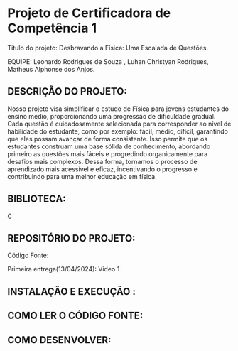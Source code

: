 # Projeto de Certificadora de  Competência 1

Titulo do projeto: Desbravando a Física: Uma Escalada de Questões.

EQUIPE: Leonardo Rodrigues de Souza , Luhan Christyan Rodrigues, Matheus Alphonse dos Anjos. 

DESCRIÇÃO DO PROJETO: 
-
Nosso projeto visa simplificar o estudo de Física para jovens estudantes do ensino médio, proporcionando uma progressão de dificuldade gradual. Cada questão é cuidadosamente selecionada para corresponder ao nível de habilidade do estudante, como por exemplo: fácil, médio, díficil, garantindo que eles possam avançar de forma consistente. Isso permite que os estudantes construam uma base sólida de conhecimento, abordando primeiro as questões mais fáceis e progredindo organicamente para desafios mais complexos. Dessa forma, tornamos o processo de aprendizado mais acessível e eficaz, incentivando o progresso e contribuindo para uma melhor educação em física.

BIBLIOTECA:
-
C

REPOSITÓRIO DO PROJETO: 
- 
Código Fonte: 

Primeira entrega(13/04/2024): Video 1


INSTALAÇÃO E EXECUÇÃO : 
-


COMO LER O CÓDIGO FONTE:
-


COMO DESENVOLVER: 
-


